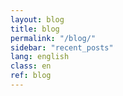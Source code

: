```yaml
---
layout: blog
title: blog
permalink: "/blog/"
sidebar: "recent_posts"
lang: english
class: en
ref: blog
--- 
```

